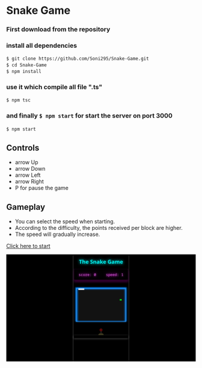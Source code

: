 # Snake Game


### First download from the repository 
### install all dependencies


```bash
$ git clone https://github.com/Soni295/Snake-Game.git
$ cd Snake-Game
$ npm install
```
### use it which compile all file ".ts"

```bash 
$ npm tsc 
```
### and finally <code>$ npm start</code> for start the server on port 3000
```bash 
$ npm start 
```

## Controls
* arrow Up
* arrow Down
* arrow Left
* arrow Right
* P for pause the game


## Gameplay
* You can select the speed when starting.
* According to the difficulty, the points received per block are higher.
* The speed will gradually increase. 

[Click here to start](https://soni295.github.io/Snake-Game/)

![Snake Game](./img/reference.png)
